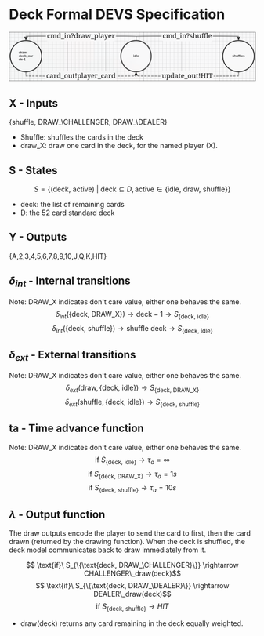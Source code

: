 # Deck Formal DEVS Specification
![deck model](deck.png)

## X - Inputs
{shuffle, DRAW_\CHALLENGER, DRAW_\DEALER}
- Shuffle: shuffles the cards in the deck
- draw_X: draw one card in the deck, for the named player (X).
## S - States

$$ S = \{(\text{deck, active})\ |\ \text{deck} \subseteq D, \text{active} \in \{\text{idle, draw, shuffle}\}\} $$
- deck: the list of remaining cards
- D: the 52 card standard deck
## Y - Outputs
{A,2,3,4,5,6,7,8,9,10,J,Q,K,HIT}

## $\delta_{int}$ - Internal transitions
Note: DRAW_X indicates don't care value, either one behaves the same.
$$ \delta_{int}( \{\text{deck, DRAW_X}\}) \rightarrow \text{deck}-1 \rightarrow S_{\{\text{deck, idle}\}} $$
$$ \delta_{int}(\{\text{deck, shuffle}\}) \rightarrow \text{shuffle deck} \rightarrow S_{\{\text{deck, idle}\}} $$
## $\delta_{ext}$ - External transitions
Note: DRAW_X indicates don't care value, either one behaves the same.
$$ \delta_{ext}(\text{draw},\{\text{deck, idle}\}) \rightarrow S_{\{\text{deck, DRAW_X}\}} $$
$$ \delta_{ext}(\text{shuffle},\{\text{deck, idle}\}) \rightarrow S_{\{\text{deck, shuffle}\}} $$
## ta - Time advance function
Note: DRAW_X indicates don't care value, either one behaves the same.
$$ \text{if}\ S_{\{\text{deck, idle}\}} \rightarrow \tau_a = \infty $$
$$ \text{if}\ S_{\{\text{deck, DRAW_X}\}} \rightarrow \tau_a = 1s $$
$$ \text{if}\ S_{\{\text{deck, shuffle}\}} \rightarrow \tau_a = 10s $$

## $\lambda$ - Output function
The draw outputs encode the player to send the card to first, then the card drawn (returned by the drawing function).
When the deck is shuffled, the deck model communicates back to draw immediately from it.

$$ \text{if}\ S_{\{\text{deck, DRAW_\CHALLENGER}\}} \rightarrow CHALLENGER\_draw(deck)$$
$$ \text{if}\ S_{\{\text{deck, DRAW_\DEALER}\}} \rightarrow DEALER\_draw(deck)$$
$$ \text{if}\ S_{\{\text{deck, shuffle}\}} \rightarrow HIT$$

- draw(deck) returns any card remaining in the deck equally weighted.

